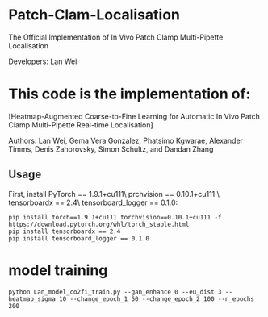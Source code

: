 # Patch-Clam-Localisation
The Official Implementation of In Vivo Patch Clamp Multi-Pipette Localisation

Developers: Lan Wei

# This code is the implementation of:
[Heatmap-Augmented Coarse-to-Fine Learning for Automatic In Vivo Patch Clamp Multi-Pipette Real-time Localisation]

Authors: Lan Wei, Gema Vera Gonzalez, Phatsimo Kgwarae, Alexander Timms, Denis Zahorovsky, Simon Schultz, and Dandan Zhang

## Usage

First, install PyTorch == 1.9.1+cu111\\
prchvision == 0.10.1+cu111 \\
tensorboardx == 2.4\\
tensorboard_logger == 0.1.0:
```
pip install torch==1.9.1+cu111 torchvision==0.10.1+cu111 -f https://download.pytorch.org/whl/torch_stable.html
pip install tensorboardx == 2.4
pip install tensorboard_logger == 0.1.0
```

# model training
```
python Lan_model_co2fi_train.py --gan_enhance 0 --eu_dist 3 --heatmap_sigma 10 --change_epoch_1 50 --change_epoch_2 100 --n_epochs 200
```

